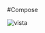 #Compose

![vista](https://github.com/user-attachments/assets/ca4ef538-66a4-4023-ad69-0e1e6806d556)




 
 
